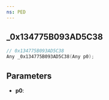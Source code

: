 ```yaml
---
ns: PED
---
```

## _0x134775B093AD5C38

```c
// 0x134775B093AD5C38
Any _0x134775B093AD5C38(Any p0);
```

## Parameters
* **p0**:

